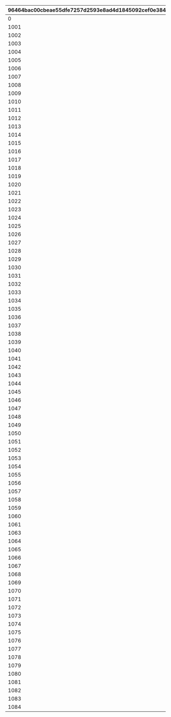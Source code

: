 |96464bac00cbeae55dfe7257d2593e8ad4d1845092cef0e38415e0a9ceb9f2bd|363551875ae8749bd0708ed7b977cbb5e91e457648ee3212c325a5477b3ec170|e29cd7b95f0d63ab4cfae89ad1d4c487f50efd7ac52d7b15731b2201a0d2d76a|93cd82887151e0c3b05978a0c26419fca78616b8fa57e6f6ca4ad2a0f2aa10e7|877f4620a451f95cd6d89976ace80c6bcbea7727fba5ab49a5422fa360818a71|2917f593baff5a68c2cefba757004194e79b2557707a749b774190745c496f4e|f4f90498680e10039b6d3d584f77b66f9f3f497e788a8ddbbdf300908a321d4e|dbfb0127841c7676b97fea452d243aecaed846aa23dd68d2ad541b1e727e75e4|b387061d35e48c72c5a76866da11c8aef86f30f9fc5106ee4f7d45cac08a6c29|a9288b7d710471cdd7a4264cbdf90c9514dca239797674bd43572cd2fa108293|f1d3e73849fcb77d70ef7ac8b1c7d837bf923ec5fe3ec4f811bec89653fcb4d0|c1139631babdccf3f62070d637bf01b153c1430842a5e6ac222d6b12b4adc9d7|51a431d1f1c21061597a625648fe60f8a47524bd83eb3df60176ce03589f5133|
| --- | --- | --- | --- | --- | --- | --- | --- | --- | --- | --- | --- | --- |
|0|1|3|bgm_M90|1|2018/03/19 11:59:00|2018/04/20 4:59:59|2018/03/18 11:59:00|2|1001|1|2018/03/14 12:00:00|2018/03/21 5:00:00|
|1001|2|4|bgm_M97|1|2018/04/18 11:59:00|2018/05/22 4:59:59|2018/04/17 11:59:00|2|1002|1|2018/04/13 12:00:00|2018/04/20 5:00:00|
|1002|1|5|bgm_M104|1|2018/05/20 11:59:00|2018/06/21 4:59:59|2018/05/19 11:59:00|2|1003|1|2018/05/15 12:00:00|2018/05/22 5:00:00|
|1003|2|6|bgm_M115|1|2018/06/19 11:59:00|2018/07/21 4:59:59|2018/06/18 11:59:00|2|1004|1|2018/06/14 12:00:00|2018/06/21 5:00:00|
|1004|1|7|bgm_M119|1|2018/07/19 11:59:00|2018/08/22 4:59:59|2018/07/18 11:59:00|2|1005|1|2018/07/14 12:00:00|2018/07/21 5:00:00|
|1005|2|8|bgm_M132|1|2018/08/20 11:59:00|2018/09/21 4:59:59|2018/08/19 11:59:00|2|1006|1|2018/08/15 12:00:00|2018/08/22 5:00:00|
|1006|1|9|bgm_M139|1|2018/09/19 11:59:00|2018/10/22 4:59:59|2018/09/18 11:59:00|2|1007|1|2018/09/14 12:00:00|2018/09/21 5:00:00|
|1007|2|10|bgm_M166|1|2018/10/20 11:59:00|2018/11/22 4:59:59|2018/10/19 11:59:00|2|1008|1|2018/10/15 12:00:00|2018/10/22 5:00:00|
|1008|1|11|bgm_M175|1|2018/11/20 11:59:00|2018/12/22 4:59:59|2018/11/19 11:59:00|2|1009|1|2018/11/15 12:00:00|2018/11/22 5:00:00|
|1009|2|12|bgm_M181|1|2018/12/20 11:59:00|2019/01/23 4:59:59|2018/12/19 11:59:00|2|1010|1|2018/12/15 12:00:00|2018/12/22 5:00:00|
|1010|1|1|bgm_M186|1|2019/01/21 11:59:00|2019/02/20 4:59:59|2019/01/20 11:59:00|2|1011|1|2019/01/16 12:00:00|2019/01/23 5:00:00|
|1011|2|2|bgm_M205|1|2019/02/18 11:59:00|2019/03/23 4:59:59|2019/02/17 11:59:00|2|1012|1|2019/02/13 12:00:00|2019/02/20 5:00:00|
|1012|1|3|bgm_M90|1|2019/03/21 11:59:00|2019/04/22 4:59:59|2019/03/20 11:59:00|2|1013|1|2019/03/16 12:00:00|2019/03/23 5:00:00|
|1013|2|4|bgm_M97|1|2019/04/20 11:59:00|2019/05/23 4:59:59|2019/04/19 11:59:00|2|1014|1|2019/04/15 12:00:00|2019/04/22 5:00:00|
|1014|1|5|bgm_M104|1|2019/05/21 11:59:00|2019/06/22 4:59:59|2019/05/20 11:59:00|2|1015|1|2019/05/16 12:00:00|2019/05/23 5:00:00|
|1015|2|6|bgm_M115|1|2019/06/20 11:59:00|2019/07/23 4:59:59|2019/06/19 11:59:00|2|1016|1|2019/06/15 12:00:00|2019/06/22 5:00:00|
|1016|1|7|bgm_M119|1|2019/07/21 11:59:00|2019/08/23 4:59:59|2019/07/20 11:59:00|2|1017|1|2019/07/16 12:00:00|2019/07/23 5:00:00|
|1017|2|8|bgm_M132|1|2019/08/21 11:59:00|2019/09/23 4:59:59|2019/08/20 11:59:00|2|1018|1|2019/08/16 12:00:00|2019/08/23 5:00:00|
|1018|1|9|bgm_M139|1|2019/09/21 11:59:00|2019/10/25 4:59:59|2019/09/20 11:59:00|2|1019|1|2019/09/16 12:00:00|2019/09/23 5:00:00|
|1019|2|10|bgm_M166|1|2019/10/23 11:59:00|2019/11/24 4:59:59|2019/10/22 11:59:00|2|1020|1|2019/10/18 12:00:00|2019/10/25 5:00:00|
|1020|1|11|bgm_M175|1|2019/11/22 11:59:00|2019/12/25 4:59:59|2019/11/21 11:59:00|2|1021|1|2019/11/17 12:00:00|2019/11/24 5:00:00|
|1021|2|12|bgm_M181|1|2019/12/23 11:59:00|2020/01/25 4:59:59|2019/12/22 11:59:00|2|1022|1|2019/12/18 12:00:00|2019/12/25 5:00:00|
|1022|1|1|bgm_M186|1|2020/01/23 11:59:00|2020/02/23 4:59:59|2020/01/22 11:59:00|2|1023|1|2020/01/18 12:00:00|2020/01/25 5:00:00|
|1023|2|2|bgm_M205|1|2020/02/21 11:59:00|2020/03/25 4:59:59|2020/02/20 11:59:00|2|1024|1|2020/02/16 12:00:00|2020/02/23 5:00:00|
|1024|1|3|bgm_M90|1|2020/03/23 11:59:00|2020/04/25 4:59:59|2020/03/22 11:59:00|2|1025|1|2020/03/18 12:00:00|2020/03/25 5:00:00|
|1025|2|4|bgm_M97|1|2020/04/23 11:59:00|2020/05/26 4:59:59|2020/04/22 11:59:00|2|1026|1|2020/04/18 12:00:00|2020/04/25 5:00:00|
|1026|1|5|bgm_M104|1|2020/05/24 11:59:00|2020/06/25 4:59:59|2020/05/23 11:59:00|2|1027|1|2020/05/19 12:00:00|2020/05/26 5:00:00|
|1027|2|6|bgm_M115|1|2020/06/23 11:59:00|2020/07/26 4:59:59|2020/06/22 11:59:00|2|1028|1|2020/06/18 12:00:00|2020/06/25 5:00:00|
|1028|1|7|bgm_M119|1|2020/07/24 11:59:00|2020/08/26 4:59:59|2020/07/23 11:59:00|2|1029|1|2020/07/19 12:00:00|2020/07/26 5:00:00|
|1029|2|8|bgm_M132|1|2020/08/24 11:59:00|2020/09/25 4:59:59|2020/08/23 11:59:00|2|1030|1|2020/08/19 12:00:00|2020/08/26 5:00:00|
|1030|1|9|bgm_M139|1|2020/09/23 11:59:00|2020/10/26 4:59:59|2020/09/22 11:59:00|2|1031|1|2020/09/18 12:00:00|2020/09/25 5:00:00|
|1031|2|10|bgm_M166|1|2020/10/24 11:59:00|2020/11/25 4:59:59|2020/10/23 11:59:00|2|1032|1|2020/10/19 12:00:00|2020/10/26 5:00:00|
|1032|1|11|bgm_M175|1|2020/11/23 11:59:00|2020/12/26 4:59:59|2020/11/22 11:59:00|2|1033|1|2020/11/18 12:00:00|2020/11/25 5:00:00|
|1033|2|12|bgm_M181|1|2020/12/24 11:59:00|2021/01/26 4:59:59|2020/12/23 11:59:00|2|1034|1|2020/12/19 12:00:00|2020/12/26 5:00:00|
|1034|1|1|bgm_M186|1|2021/01/24 11:59:00|2021/02/23 4:59:59|2021/01/23 11:59:00|2|1035|1|2021/01/19 12:00:00|2021/01/26 5:00:00|
|1035|2|2|bgm_M205|1|2021/02/21 11:59:00|2021/03/26 4:59:59|2021/02/20 11:59:00|2|1036|1|2021/02/16 12:00:00|2021/02/23 5:00:00|
|1036|1|3|bgm_M90|1|2021/03/24 11:59:00|2021/04/25 4:59:59|2021/03/23 11:59:00|2|1037|1|2021/03/19 12:00:00|2021/03/26 5:00:00|
|1037|2|4|bgm_M97|1|2021/04/23 11:59:00|2021/05/26 4:59:59|2021/04/22 11:59:00|2|1038|1|2021/04/18 12:00:00|2021/04/25 5:00:00|
|1038|1|5|bgm_M104|1|2021/05/24 11:59:00|2021/06/25 4:59:59|2021/05/23 11:59:00|2|1039|1|2021/05/19 12:00:00|2021/05/26 5:00:00|
|1039|2|6|bgm_M115|1|2021/06/23 11:59:00|2021/07/26 4:59:59|2021/06/22 11:59:00|2|1040|1|2021/06/18 12:00:00|2021/06/25 5:00:00|
|1040|1|7|bgm_M119|1|2021/07/24 11:59:00|2021/08/26 4:59:59|2021/07/23 11:59:00|2|1041|1|2021/07/19 12:00:00|2021/07/26 5:00:00|
|1041|2|8|bgm_M132|1|2021/08/24 11:59:00|2021/09/25 4:59:59|2021/08/23 11:59:00|2|1042|1|2021/08/19 12:00:00|2021/08/26 5:00:00|
|1042|1|9|bgm_M139|1|2021/09/23 11:59:00|2021/10/26 4:59:59|2021/09/22 11:59:00|2|1043|1|2021/09/18 12:00:00|2021/09/25 5:00:00|
|1043|2|10|bgm_M166|1|2021/10/24 11:59:00|2021/11/25 4:59:59|2021/10/23 11:59:00|2|1044|1|2021/10/19 12:00:00|2021/10/26 5:00:00|
|1044|1|11|bgm_M175|1|2021/11/23 11:59:00|2021/12/26 4:59:59|2021/11/22 11:59:00|2|1045|1|2021/11/18 12:00:00|2021/11/25 5:00:00|
|1045|2|12|bgm_M181|1|2021/12/24 11:59:00|2022/01/26 4:59:59|2021/12/23 11:59:00|2|1046|1|2021/12/19 12:00:00|2021/12/26 5:00:00|
|1046|1|1|bgm_M186|1|2022/01/24 11:59:00|2022/02/23 4:59:59|2022/01/23 11:59:00|2|1047|1|2022/01/19 12:00:00|2022/01/26 5:00:00|
|1047|2|2|bgm_M205|1|2022/02/21 11:59:00|2022/03/26 4:59:59|2022/02/20 11:59:00|2|1048|1|2022/02/16 12:00:00|2022/02/23 5:00:00|
|1048|1|3|bgm_M90|1|2022/03/24 11:59:00|2022/04/25 4:59:59|2022/03/23 11:59:00|2|1049|1|2022/03/19 12:00:00|2022/03/26 5:00:00|
|1049|2|4|bgm_M97|1|2022/04/23 11:59:00|2022/05/26 4:59:59|2022/04/22 11:59:00|2|1050|1|2022/04/18 12:00:00|2022/04/25 5:00:00|
|1050|1|5|bgm_M104|1|2022/05/24 11:59:00|2022/06/25 4:59:59|2022/05/23 11:59:00|2|1051|1|2022/05/19 12:00:00|2022/05/26 5:00:00|
|1051|2|6|bgm_M115|1|2022/06/23 11:59:00|2022/07/26 4:59:59|2022/06/22 11:59:00|2|1052|1|2022/06/18 12:00:00|2022/06/25 5:00:00|
|1052|1|7|bgm_M119|1|2022/07/24 11:59:00|2022/08/26 4:59:59|2022/07/23 11:59:00|2|1053|1|2022/07/19 12:00:00|2022/07/26 5:00:00|
|1053|2|8|bgm_M132|1|2022/08/24 11:59:00|2022/09/25 4:59:59|2022/08/23 11:59:00|2|1054|1|2022/08/19 12:00:00|2022/08/26 5:00:00|
|1054|1|9|bgm_M139|1|2022/09/23 11:59:00|2022/10/26 4:59:59|2022/09/22 11:59:00|2|1055|1|2022/09/18 12:00:00|2022/09/25 5:00:00|
|1055|2|10|bgm_M166|1|2022/10/24 11:59:00|2022/11/25 4:59:59|2022/10/23 11:59:00|2|1056|1|2022/10/19 12:00:00|2022/10/26 5:00:00|
|1056|1|11|bgm_M175|1|2022/11/23 11:59:00|2022/12/26 4:59:59|2022/11/22 11:59:00|2|1057|1|2022/11/18 12:00:00|2022/11/25 5:00:00|
|1057|2|12|bgm_M181|1|2022/12/24 11:59:00|2023/01/26 4:59:59|2022/12/23 11:59:00|2|1058|1|2022/12/19 12:00:00|2022/12/26 5:00:00|
|1058|1|1|bgm_M186|1|2023/01/24 11:59:00|2023/02/23 4:59:59|2023/01/23 11:59:00|2|1059|1|2023/01/19 12:00:00|2023/01/26 5:00:00|
|1059|2|2|bgm_M205|1|2023/02/21 11:59:00|2023/03/26 4:59:59|2023/02/20 11:59:00|2|1060|1|2023/02/16 12:00:00|2023/02/23 5:00:00|
|1060|1|3|bgm_M90|1|2023/03/24 11:59:00|2023/04/26 4:59:59|2023/03/23 11:59:00|2|1061|1|2023/03/19 12:00:00|2023/03/26 5:00:00|
|1061|2|4|bgm_M97|1|2023/04/24 11:59:00|2023/05/26 4:59:59|2023/04/23 11:59:00|2|1063|1|2023/04/19 12:00:00|2023/04/26 5:00:00|
|1063|1|5|bgm_M104|1|2023/05/24 11:59:00|2023/06/25 4:59:59|2023/05/23 11:59:00|2|1064|1|2023/05/19 12:00:00|2023/05/26 5:00:00|
|1064|2|6|bgm_M115|1|2023/06/23 11:59:00|2023/07/26 4:59:59|2023/06/22 11:59:00|2|1065|1|2023/06/18 12:00:00|2023/06/25 5:00:00|
|1065|1|7|bgm_M119|1|2023/07/24 11:59:00|2023/08/26 4:59:59|2023/07/23 11:59:00|2|1066|1|2023/07/19 12:00:00|2023/07/26 5:00:00|
|1066|2|8|bgm_M132|1|2023/08/24 11:59:00|2023/09/25 4:59:59|2023/08/23 11:59:00|2|1067|1|2023/08/19 12:00:00|2023/08/26 5:00:00|
|1067|1|9|bgm_M139|1|2023/09/23 11:59:00|2023/10/26 4:59:59|2023/09/22 11:59:00|2|1068|1|2023/09/18 12:00:00|2023/09/25 5:00:00|
|1068|2|10|bgm_M166|1|2023/10/24 11:59:59|2023/11/25 4:59:59|2023/10/23 11:59:59|2|1069|1|2023/10/19 12:00:00|2023/10/26 5:00:00|
|1069|1|11|bgm_M175|1|2023/11/23 11:59:59|2023/12/26 4:59:59|2023/11/22 11:59:59|2|1070|1|2023/11/18 12:00:00|2023/11/25 5:00:00|
|1070|2|12|bgm_M181|1|2023/12/24 11:59:59|2024/01/26 4:59:59|2023/12/23 11:59:59|2|1071|1|2023/12/19 12:00:00|2023/12/26 5:00:00|
|1071|1|1|bgm_M186|1|2024/01/24 11:59:59|2024/02/24 4:59:59|2024/01/23 11:59:59|2|1072|1|2024/01/19 12:00:00|2024/01/26 5:00:00|
|1072|2|2|bgm_M205|1|2024/02/22 11:59:59|2024/03/26 4:59:59|2024/02/21 11:59:59|2|1073|1|2024/02/15 0:00:00|2024/02/24 5:00:00|
|1073|1|3|bgm_M90|1|2024/03/24 11:59:59|2024/04/25 4:59:59|2024/03/23 11:59:59|2|1074|1|2024/03/19 12:00:00|2024/03/26 5:00:00|
|1074|2|4|bgm_M97|1|2024/04/23 11:59:59|2024/05/26 4:59:59|2024/04/22 11:59:59|2|1075|1|2024/04/18 12:00:00|2024/04/25 5:00:00|
|1075|1|5|bgm_M104|1|2024/05/24 11:59:59|2024/06/25 4:59:59|2024/05/23 11:59:59|2|1076|1|2024/05/19 12:00:00|2024/05/26 5:00:00|
|1076|2|6|bgm_M115|1|2024/06/23 11:59:59|2024/07/26 4:59:59|2024/06/22 11:59:59|2|1077|1|2024/06/18 12:00:00|2024/06/25 5:00:00|
|1077|1|7|bgm_M119|1|2024/07/24 11:59:59|2024/08/26 4:59:59|2024/07/23 11:59:59|2|1078|1|2024/07/19 12:00:00|2024/07/26 5:00:00|
|1078|2|8|bgm_M132|1|2024/08/24 11:59:59|2024/09/25 4:59:59|2024/08/23 11:59:59|2|1079|1|2024/08/19 12:00:00|2024/08/26 5:00:00|
|1079|1|9|bgm_M139|1|2024/09/23 11:59:59|2024/10/26 4:59:59|2024/09/22 11:59:59|2|1080|1|2024/09/18 12:00:00|2024/09/25 5:00:00|
|1080|2|10|bgm_M166|1|2024/10/24 11:59:59|2024/11/25 4:59:59|2024/10/23 11:59:59|2|1081|1|2024/10/19 12:00:00|2024/10/26 5:00:00|
|1081|1|11|bgm_M175|1|2024/11/23 11:59:59|2024/12/26 4:59:59|2024/11/22 11:59:59|2|1082|1|2024/11/18 12:00:00|2024/11/25 5:00:00|
|1082|2|12|bgm_M181|1|2024/12/24 11:59:59|2025/01/26 4:59:59|2024/12/23 11:59:59|2|1083|1|2024/12/19 12:00:00|2024/12/26 5:00:00|
|1083|1|1|bgm_M186|1|2025/01/24 11:59:59|2025/02/23 4:59:59|2025/01/23 11:59:59|2|1084|1|2025/01/19 12:00:00|2025/01/26 5:00:00|
|1084|2|2|bgm_M205|1|2025/02/21 11:59:59|2025/03/26 4:59:59|2025/02/20 11:59:59|2|1085|1|2025/02/16 12:00:00|2025/02/23 5:00:00|